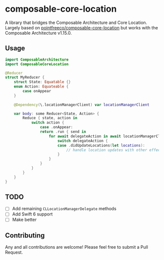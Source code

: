 # composable-core-location

A library that bridges the Composable Architecture and Core Location. 
Largely based on [pointfreeco/composable-core-location](https://github.com/pointfreeco/composable-core-location/tree/main) but works with the Composable Architecture v1.15.0.

## Usage

```swift
import ComposableArchitecture
import ComposableCoreLocation

@Reducer
struct MyReducer {
    struct State: Equatable {}
    enum Action: Equateable {
        case onAppear
    }
    
    @Dependency(\.locationManagerClient) var locationManagerClient

    var body: some Reducer<State, Action> {
        Reduce { state, action in 
            switch action {
                case .onAppear:
                return .run { send in 
                    for await delegateAction in await locationManagerClient.delegate() {
                        switch delegateAction {
                        case .didUpdateLocations(let locations):
                            // handle location updates with other effects
                        }
                    }
                }
            }
        }
    }
}
```

## TODO 

- [ ] Add remaining `CLLocationManagerDelegate` methods
- [ ] Add Swift 6 support
- [ ] Make better

## Contributing

Any and all contributions are welcome! Please feel free to submit a Pull Request.
